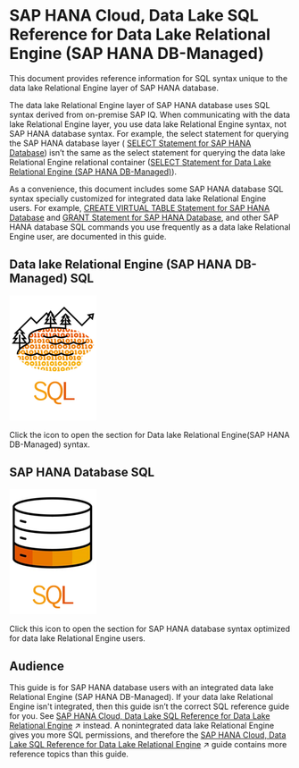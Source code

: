 <!-- loio74814c5dca454066804e5670fa2fe4f5 -->

# SAP HANA Cloud, Data Lake SQL Reference for Data Lake Relational Engine \(SAP HANA DB-Managed\)

This document provides reference information for SQL syntax unique to the data lake Relational Engine layer of SAP HANA database.

The data lake Relational Engine layer of SAP HANA database uses SQL syntax derived from on-premise SAP IQ. When communicating with the data lake Relational Engine layer, you use data lake Relational Engine syntax, not SAP HANA database syntax. For example, the select statement for querying the SAP HANA database layer \( [SELECT Statement for SAP HANA Database](080-sap-hana-database-for-data-lake-relational-engine/select-statement-for-sap-hana-database-68b8472.md)\) isn’t the same as the select statement for querying the data lake Relational Engine relational container \([SELECT Statement for Data Lake Relational Engine \(SAP HANA DB-Managed\)](030-sql-statements/select-statement-for-data-lake-relational-engine-sap-hana-db-managed-7123f8b.md)\).

As a convenience, this document includes some SAP HANA database SQL syntax specially customized for integrated data lake Relational Engine users. For example, [CREATE VIRTUAL TABLE Statement for SAP HANA Database](080-sap-hana-database-for-data-lake-relational-engine/create-virtual-table-statement-for-sap-hana-database-e60ebf8.md) and [GRANT Statement for SAP HANA Database](080-sap-hana-database-for-data-lake-relational-engine/grant-statement-for-sap-hana-database-ee1648d.md), and other SAP HANA database SQL commands you use frequently as a data lake Relational Engine user, are documented in this guide.



<a name="loio74814c5dca454066804e5670fa2fe4f5__section_bv2_hyf_n1b"/>

## Data lake Relational Engine \(SAP HANA DB-Managed\) SQL

![](images/HANA_Data_Lake_SQL_57453bf.png)

Click the icon to open the section for Data lake Relational Engine\(SAP HANA DB-Managed\) syntax.



<a name="loio74814c5dca454066804e5670fa2fe4f5__section_xhx_zxf_n1b"/>

## SAP HANA Database SQL

![](images/HANA_SQL_34e811e.png)

Click this icon to open the section for SAP HANA database syntax optimized for data lake Relational Engine users.



<a name="loio74814c5dca454066804e5670fa2fe4f5__section_jbp_3bp_wnb"/>

## Audience

This guide is for SAP HANA database users with an integrated data lake Relational Engine \(SAP HANA DB-Managed\). If your data lake Relational Engine isn't integrated, then this guide isn’t the correct SQL reference guide for you. See [SAP HANA Cloud, Data Lake SQL Reference for Data Lake Relational Engine](https://help.sap.com/viewer/19b3964099384f178ad08f2d348232a9/2024_3_QRC/en-US/7b5bd4e8cdcb4593aba6f2895572b0a9.html "This reference guide describes the SQL functions, procedures, tables, views, statements, and options used by data lake Relational Engine.") :arrow_upper_right: instead. A nonintegrated data lake Relational Engine gives you more SQL permissions, and therefore the [SAP HANA Cloud, Data Lake SQL Reference for Data Lake Relational Engine](https://help.sap.com/viewer/19b3964099384f178ad08f2d348232a9/2024_3_QRC/en-US/7b5bd4e8cdcb4593aba6f2895572b0a9.html "This reference guide describes the SQL functions, procedures, tables, views, statements, and options used by data lake Relational Engine.") :arrow_upper_right: guide contains more reference topics than this guide.

